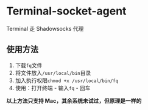 # Terminal-socket-agent
Terminal 走 Shadowsocks 代理

## 使用方法
1. 下载`fq`文件
2. 将文件放入`/usr/local/bin`目录
3. 加入执行权限`chmod +x /usr/local/bin/fq`
4. 使用：打开终端 - 输入`fq` - 回车

**以上方法只支持 Mac，其余系统未试过，但原理是一样的**
